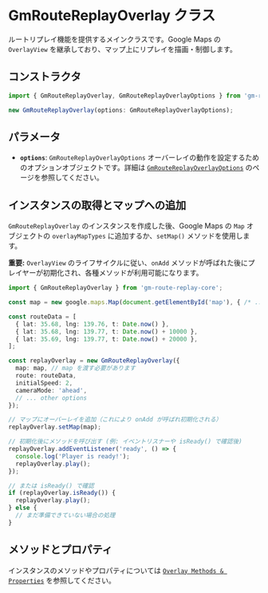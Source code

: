 # GmRouteReplayOverlay クラス

ルートリプレイ機能を提供するメインクラスです。Google Maps の `OverlayView` を継承しており、マップ上にリプレイを描画・制御します。

## コンストラクタ

```typescript
import { GmRouteReplayOverlay, GmRouteReplayOverlayOptions } from 'gm-route-replay-core';

new GmRouteReplayOverlay(options: GmRouteReplayOverlayOptions);
```

## パラメータ

*   **`options`**: `GmRouteReplayOverlayOptions`
    オーバーレイの動作を設定するためのオプションオブジェクトです。詳細は [`GmRouteReplayOverlayOptions`](./overlay-options.md) のページを参照してください。

## インスタンスの取得とマップへの追加

`GmRouteReplayOverlay` のインスタンスを作成した後、Google Maps の `Map` オブジェクトの `overlayMapTypes` に追加するか、`setMap()` メソッドを使用します。

**重要:** `OverlayView` のライフサイクルに従い、`onAdd` メソッドが呼ばれた後にプレイヤーが初期化され、各種メソッドが利用可能になります。

```typescript
import { GmRouteReplayOverlay } from 'gm-route-replay-core';

const map = new google.maps.Map(document.getElementById('map'), { /* ... map options ... */ });

const routeData = [
  { lat: 35.68, lng: 139.76, t: Date.now() },
  { lat: 35.68, lng: 139.77, t: Date.now() + 10000 },
  { lat: 35.69, lng: 139.77, t: Date.now() + 20000 },
];

const replayOverlay = new GmRouteReplayOverlay({
  map: map, // map を渡す必要があります
  route: routeData,
  initialSpeed: 2,
  cameraMode: 'ahead',
  // ... other options
});

// マップにオーバーレイを追加（これにより onAdd が呼ばれ初期化される）
replayOverlay.setMap(map);

// 初期化後にメソッドを呼び出す (例: イベントリスナーや isReady() で確認後)
replayOverlay.addEventListener('ready', () => {
  console.log('Player is ready!');
  replayOverlay.play();
});

// または isReady() で確認
if (replayOverlay.isReady()) {
  replayOverlay.play();
} else {
  // まだ準備できていない場合の処理
}
```

## メソッドとプロパティ

インスタンスのメソッドやプロパティについては [`Overlay Methods & Properties`](./overlay-methods.md) を参照してください。 